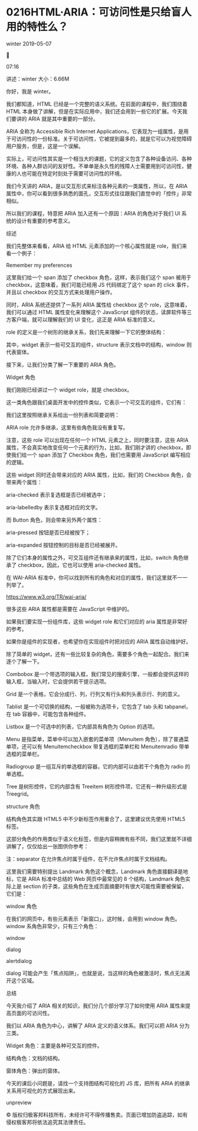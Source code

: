 # 0216HTML·ARIA：可访问性是只给盲人用的特性么？

winter 2019-05-07



07:16

讲述：winter 大小：6.66M

你好，我是 winter。

我们都知道，HTML 已经是一个完整的语义系统。在前面的课程中，我们围绕着 HTML 本身做了讲解，但是在实际应用中，我们还会用到一些它的扩展。今天我们要讲的 ARIA 就是其中重要的一部分。

ARIA 全称为 Accessible Rich Internet Applications，它表现为一组属性，是用于可访问性的一份标准。关于可访问性，它被提到最多的，就是它可以为视觉障碍用户服务，但是，这是一个误解。

实际上，可访问性其实是一个相当大的课题，它的定义包含了各种设备访问、各种环境、各种人群访问的友好性。不单单是永久性的残障人士需要用到可访问性，健康的人也可能在特定时刻处于需要可访问性的环境。

我们今天讲的 ARIA，是以交互形式来标注各种元素的一类属性，所以，在 ARIA 属性中，你可以看到很多熟悉的面孔，交互形式往往跟我们直觉中的「控件」非常相似。

所以我们的课程，特意把 ARIA 加入还有一个原因：ARIA 的角色对于我们 UI 系统的设计有重要的参考意义。

综述

我们先整体来看看，ARIA 给 HTML 元素添加的一个核心属性就是 role，我们来看一个例子：

<span role="checkbox" aria-checked="false" tabindex="0" aria-labelledby="chk1-label">

</span> <label id="chk1-label">Remember my preferences</label>

这里我们给一个 span 添加了 checkbox 角色，这样，表示我们这个 span 被用于 checkbox，这意味着，我们可能已经用 JS 代码绑定了这个 span 的 click 事件，并且以 checkbox 的交互方式来处理用户操作。

同时，ARIA 系统还提供了一系列 ARIA 属性给 checkbox 这个 role，这意味着，我们可以通过 HTML 属性变化来理解这个 JavaScript 组件的状态，读屏软件等三方客户端，就可以理解我们的 UI 变化，这正是 ARIA 标准的意义。

role 的定义是一个树形的继承关系，我们先来理解一下它的整体结构：

其中，widget 表示一些可交互的组件，structure 表示文档中的结构，window 则代表窗体。

接下来，让我们分类了解一下重要的 ARIA 角色。

Widget 角色

我们刚刚已经讲过一个 widget role，就是 checkbox。

这一类角色跟我们桌面开发中的控件类似，它表示一个可交互的组件，它们有：

我们这里按照继承关系给出一份列表和简要说明：

ARIA role 允许多继承，这里有些角色我没有重复写。

注意，这些 role 可以出现在任何一个 HTML 元素之上，同时要注意，这些 ARIA 属性，不会真实地改变任何一个元素的行为，比如，我们刚才讲的 checkbox，即使我们给一个 span 添加了 Checkbox 角色，我们也需要用 JavaScript 编写相应的逻辑。

这些 widget 同时还会带来对应的 ARIA 属性，比如，我们的 Checkbox 角色，会带来两个属性：

aria-checked 表示复选框是否已经被选中；

aria-labelledby 表示复选框对应的文字。

而 Button 角色，则会带来另外两个属性：

aria-pressed 按钮是否已经被按下；

aria-expanded 按钮控制的目标是否已经被展开。

除了它们本身的属性之外，可交互组件还有继承来的属性，比如，switch 角色继承了 checkbox，因此，它也可以使用 aria-checked 属性。

在 WAI-ARIA 标准中，你可以找到所有的角色和对应的属性，我们这里就不一一列举了。

https://www.w3.org/TR/wai-aria/

很多这些 ARIA 属性都是需要在 JavaScript 中维护的。

如果我们要实现一份组件库，这些 widget role 和它们对应的 aria 属性是非常好的参考。

如果你是组件的实现者，也希望你在实现组件时把对应的 ARIA 属性自动维护好。

除了简单的 widget，还有一些比较复杂的角色，需要多个角色一起配合。我们来逐个了解一下。

Combobox 是一个带选项的输入框，我们常见的搜索引擎，一般都会提供这样的输入框，当输入时，它会提供若干提示选项。

Grid 是一个表格，它会分成行、列，行列又有行头和列头表示行、列的意义。

Tablist 是一个可切换的结构，一般被称为选项卡，它包含了 tab 头和 tabpanel，在 tab 容器中，可能包含各种组件。

Listbox 是一个可选中的列表，它内部具有角色为 Option 的选项。

Menu 是指菜单，菜单中可以加入嵌套的菜单项（Menuitem 角色），除了普通菜单项，还可以有 Menuitemcheckbox 带复选框的菜单栏和 Menuitemradio 带单选框的菜单栏。

Radiogroup 是一组互斥的单选框的容器，它的内部可以由若干个角色为 radio 的单选框。

Tree 是树形控件，它的内部含有 Treeitem 树形控件项，它还有一种升级形式是 Treegrid。

structure 角色

结构角色其实跟 HTML5 中不少新标签作用重合了，这里建议优先使用 HTML5 标签。

这部分角色的作用类似于语义化标签，但是内容稍微有些不同，我们这里就不详细讲解了，仅仅给出一张图供你参考：

注：separator 在允许焦点时属于组件，在不允许焦点时属于文档结构。

这里我们需要特别提出 Landmark 角色这个概念，Landmark 角色直接翻译是地标，它是 ARIA 标准中总结的 Web 网页中最常见的 8 个结构，Landmark 角色实际上是 section 的子类，这些角色在生成页面摘要时有很大可能性需要被保留，它们是：

window 角色

在我们的网页中，有些元素表示「新窗口」，这时候，会用到 window 角色。window 系角色非常少，只有三个角色：

window

dialog

alertdialog

dialog 可能会产生「焦点陷阱」，也就是说，当这样的角色被激活时，焦点无法离开这个区域。

总结

今天我介绍了 ARIA 相关的知识，我们分几个部分学习了如何使用 ARIA 属性来提高页面的可访问性。

我们以 ARIA 角色为中心，讲解了 ARIA 定义的语义体系。我们可以把 ARIA 分为三类。

Widget 角色：主要是各种可交互的控件。

结构角色：文档的结构。

窗体角色：弹出的窗体。

今天的课后小问题是，请找一个支持图结构可视化的 JS 库，把所有 ARIA 的继承关系用可视化的方式展现出来。

unpreview

© 版权归极客邦科技所有，未经许可不得传播售卖。页面已增加防盗追踪，如有侵权极客邦将依法追究其法律责任。

